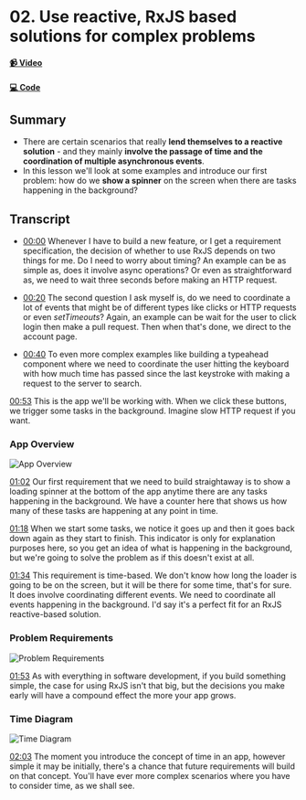 # 02. Use reactive, RxJS based solutions for complex problems

#### [📹 Video](https://github.com/rarmatei/egghead-thinking-reactively/blob/lesson-02/src/lesson-code/TaskProgressService.js)

#### [💻 Code](https://github.com/rarmatei/egghead-thinking-reactively/blob/lesson-01/src/lesson-code/TaskProgressService.js)

## Summary

- There are certain scenarios that really **lend themselves to a reactive solution** - and they mainly **involve the passage of time and the coordination of multiple asynchronous events**.
- In this lesson we'll look at some examples and introduce our first problem: how do we **show a spinner** on the screen when there are tasks happening in the background?

## Transcript

- [00:00](https://egghead.io/lessons/rxjs-use-reactive-rxjs-based-solutions-for-complex-problems#t=0) Whenever I have to build a new feature, or I get a requirement specification, the decision of whether to use RxJS depends on two things for me. Do I need to worry about timing? An example can be as simple as, does it involve async operations? Or even as straightforward as, we need to wait three seconds before making an HTTP request.

- [00:20](https://egghead.io/lessons/rxjs-use-reactive-rxjs-based-solutions-for-complex-problems#t=20) The second question I ask myself is, do we need to coordinate a lot of events that might be of different types like clicks or HTTP requests or even _setTimeouts_? Again, an example can be wait for the user to click login then make a pull request. Then when that's done, we direct to the account page.

- [00:40](https://egghead.io/lessons/rxjs-use-reactive-rxjs-based-solutions-for-complex-problems#t=40) To even more complex examples like building a typeahead component where we need to coordinate the user hitting the keyboard with how much time has passed since the last keystroke with making a request to the server to search.

[00:53](https://egghead.io/lessons/rxjs-use-reactive-rxjs-based-solutions-for-complex-problems#t=53) This is the app we'll be working with. When we click these buttons, we trigger some tasks in the background. Imagine slow HTTP request if you want.

### App Overview

![App Overview](https://res.cloudinary.com/dg3gyk0gu/image/upload/v1585168479/transcript-images/egghead-use-reactive-rxjs-based-solutions-for-complex-problems-app-overview.jpg)

[01:02](https://egghead.io/lessons/rxjs-use-reactive-rxjs-based-solutions-for-complex-problems#t=62) Our first requirement that we need to build straightaway is to show a loading spinner at the bottom of the app anytime there are any tasks happening in the background. We have a counter here that shows us how many of these tasks are happening at any point in time.

[01:18](https://egghead.io/lessons/rxjs-use-reactive-rxjs-based-solutions-for-complex-problems#t=78) When we start some tasks, we notice it goes up and then it goes back down again as they start to finish. This indicator is only for explanation purposes here, so you get an idea of what is happening in the background, but we're going to solve the problem as if this doesn't exist at all.

[01:34](https://egghead.io/lessons/rxjs-use-reactive-rxjs-based-solutions-for-complex-problems#t=94) This requirement is time-based. We don't know how long the loader is going to be on the screen, but it will be there for some time, that's for sure. It does involve coordinating different events. We need to coordinate all events happening in the background. I'd say it's a perfect fit for an RxJS reactive-based solution.

### Problem Requirements

![Problem Requirements](https://res.cloudinary.com/dg3gyk0gu/image/upload/v1585168491/transcript-images/egghead-use-reactive-rxjs-based-solutions-for-complex-problems-problem-requirements.jpg)

[01:53](https://egghead.io/lessons/rxjs-use-reactive-rxjs-based-solutions-for-complex-problems#t=113) As with everything in software development, if you build something simple, the case for using RxJS isn't that big, but the decisions you make early will have a compound effect the more your app grows.

### Time Diagram

![Time Diagram](https://res.cloudinary.com/dg3gyk0gu/image/upload/v1585168481/transcript-images/egghead-use-reactive-rxjs-based-solutions-for-complex-problems-time-diagram.jpg)

[02:03](https://egghead.io/lessons/rxjs-use-reactive-rxjs-based-solutions-for-complex-problems#t=123) The moment you introduce the concept of time in an app, however simple it may be initially, there's a chance that future requirements will build on that concept. You'll have ever more complex scenarios where you have to consider time, as we shall see.
